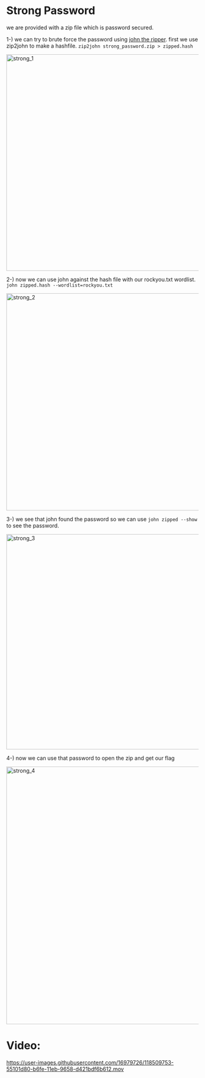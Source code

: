 # Strong Password

we are provided with a zip file which is password secured.

1-) we can try to brute force the password using [john the ripper](https://www.openwall.com/john/). first we use zip2john to make a hashfile. `zip2john strong_password.zip > zipped.hash`

<img width="568" alt="strong_1" src="https://user-images.githubusercontent.com/16979726/118506726-9226e080-b6fb-11eb-9d8e-4e839a4bf5bd.png">

2-) now we can use john against the hash file with our rockyou.txt wordlist. `john zipped.hash --wordlist=rockyou.txt`

<img width="570" alt="strong_2" src="https://user-images.githubusercontent.com/16979726/118507155-f8136800-b6fb-11eb-9bc9-2956e1d7f5cc.png">

3-) we see that john found the password so we can use `john zipped --show` to see the password.

<img width="565" alt="strong_3" src="https://user-images.githubusercontent.com/16979726/118507433-390b7c80-b6fc-11eb-8bad-7bd496bc82c8.png">

4-) now we can use that password to open the zip and get our flag

<img width="676" alt="strong_4" src="https://user-images.githubusercontent.com/16979726/118507654-6f48fc00-b6fc-11eb-81c4-57861c1937c1.png">

# Video:


https://user-images.githubusercontent.com/16979726/118509753-55101d80-b6fe-11eb-9658-d421bdf6b612.mov

